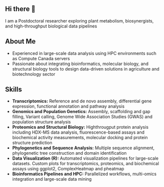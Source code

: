 ## Hi there 👋

I am a Postdoctoral researcher exploring plant metabolism, biosynergists, and high-throughput biological data pipelines

## About Me
-  Experienced in large-scale data analysis using HPC environments such as Compute Canada servers  
-  Passionate about integrating bioinformatics, molecular biology, and structural biology tools to design data-driven solutions in agriculture and biotechnology sector

## Skills
- **Transcriptomics:** Reference and de novo assembly, differential gene expression, functional annotation and pathway analysis  
- **Genomics and Population Genetics:** Assembly, scaffolding and gap filling, Variant calling, Genome Wide Association Studies (GWAS) and population structure analysis  
- **Proteomics and Structural Biology:** Highthrougput protein analysis including HDX-MS data analysis, fluorescence-based assays and biochemical activity measurements, molecular     docking and protein structure prediction  
- **Phylogenetics and Sequence Analysis:** Multiple sequence alignment, phylogenetic tree construction and domain identification
- **Data Visualization (R):** Automated visualization pipelines for large-scale datasets. Custom plots for transcriptomics, proteomics, and biochemical assays using ggplot2,          ComplexHeatmap and pheatmap
- **Bioinformatics Pipelines and HPC:** Parallelized workflows, multi-omics integration and large-scale data mining  

